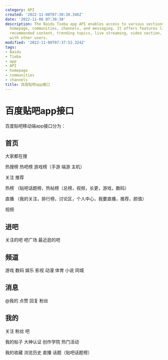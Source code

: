 ```yaml
---
category: API
created: '2022-11-08T07:30:38.346Z'
date: '2022-11-08 07:30:38'
description: The Baidu Tieba app API enables access to various sections such as the
  homepage, communities, channels, and messaging. It offers features like hot searches,
  recommended content, trending topics, live streaming, video section, and communication
  with other users.
modified: '2022-11-08T07:37:52.324Z'
tags:
- Baidu
- Tieba
- app
- API
- homepage
- communities
- channels
title: 百度贴吧app接口
---
```


# 百度贴吧app接口

百度贴吧移动端app接口分为：

## 首页

大家都在搜

热搜榜 热吧榜 游戏榜（手游 端游 主机）

关注 推荐

热榜 （贴吧话题榜，热帖榜（总榜，视频，长更，游戏，数码）

直播 （我的关注，排行榜，讨论区，个人中心，我要直播，推荐，颜值）

视频

## 进吧

关注的吧 吧广场 最近逛的吧

## 频道

游戏 数码 娱乐 影视 动漫 体育 小说 同城

## 消息

@我的 点赞 回复 粉丝

## 我的

关注 粉丝 吧

我的帖子 大神认证 创作学院 热门活动

我的收藏 浏览历史 直播 话题（贴吧话题榜）
